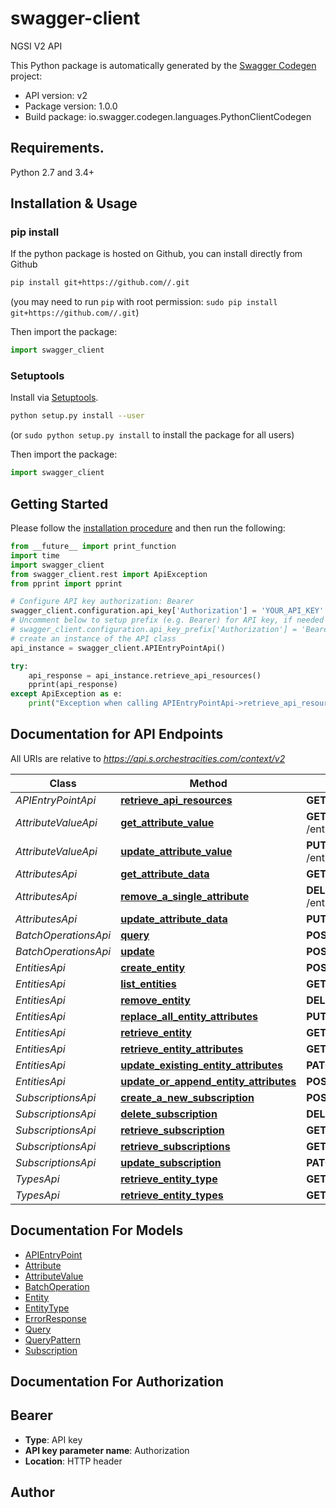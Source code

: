 # swagger-client
NGSI V2 API

This Python package is automatically generated by the [Swagger Codegen](https://github.com/swagger-api/swagger-codegen) project:

- API version: v2
- Package version: 1.0.0
- Build package: io.swagger.codegen.languages.PythonClientCodegen

## Requirements.

Python 2.7 and 3.4+

## Installation & Usage
### pip install

If the python package is hosted on Github, you can install directly from Github

```sh
pip install git+https://github.com//.git
```
(you may need to run `pip` with root permission: `sudo pip install git+https://github.com//.git`)

Then import the package:
```python
import swagger_client 
```

### Setuptools

Install via [Setuptools](http://pypi.python.org/pypi/setuptools).

```sh
python setup.py install --user
```
(or `sudo python setup.py install` to install the package for all users)

Then import the package:
```python
import swagger_client
```

## Getting Started

Please follow the [installation procedure](#installation--usage) and then run the following:

```python
from __future__ import print_function
import time
import swagger_client
from swagger_client.rest import ApiException
from pprint import pprint

# Configure API key authorization: Bearer
swagger_client.configuration.api_key['Authorization'] = 'YOUR_API_KEY'
# Uncomment below to setup prefix (e.g. Bearer) for API key, if needed
# swagger_client.configuration.api_key_prefix['Authorization'] = 'Bearer'
# create an instance of the API class
api_instance = swagger_client.APIEntryPointApi()

try:
    api_response = api_instance.retrieve_api_resources()
    pprint(api_response)
except ApiException as e:
    print("Exception when calling APIEntryPointApi->retrieve_api_resources: %s\n" % e)

```

## Documentation for API Endpoints

All URIs are relative to *https://api.s.orchestracities.com/context/v2*

Class | Method | HTTP request | Description
------------ | ------------- | ------------- | -------------
*APIEntryPointApi* | [**retrieve_api_resources**](docs/APIEntryPointApi.md#retrieve_api_resources) | **GET** / | 
*AttributeValueApi* | [**get_attribute_value**](docs/AttributeValueApi.md#get_attribute_value) | **GET** /entities/{entityId}/attrs/{attrName}/value | 
*AttributeValueApi* | [**update_attribute_value**](docs/AttributeValueApi.md#update_attribute_value) | **PUT** /entities/{entityId}/attrs/{attrName}/value | 
*AttributesApi* | [**get_attribute_data**](docs/AttributesApi.md#get_attribute_data) | **GET** /entities/{entityId}/attrs/{attrName} | 
*AttributesApi* | [**remove_a_single_attribute**](docs/AttributesApi.md#remove_a_single_attribute) | **DELETE** /entities/{entityId}/attrs/{attrName} | 
*AttributesApi* | [**update_attribute_data**](docs/AttributesApi.md#update_attribute_data) | **PUT** /entities/{entityId}/attrs/{attrName} | 
*BatchOperationsApi* | [**query**](docs/BatchOperationsApi.md#query) | **POST** /op/query | 
*BatchOperationsApi* | [**update**](docs/BatchOperationsApi.md#update) | **POST** /op/update | 
*EntitiesApi* | [**create_entity**](docs/EntitiesApi.md#create_entity) | **POST** /entities | 
*EntitiesApi* | [**list_entities**](docs/EntitiesApi.md#list_entities) | **GET** /entities | 
*EntitiesApi* | [**remove_entity**](docs/EntitiesApi.md#remove_entity) | **DELETE** /entities/{entityId} | 
*EntitiesApi* | [**replace_all_entity_attributes**](docs/EntitiesApi.md#replace_all_entity_attributes) | **PUT** /entities/{entityId}/attrs | 
*EntitiesApi* | [**retrieve_entity**](docs/EntitiesApi.md#retrieve_entity) | **GET** /entities/{entityId} | 
*EntitiesApi* | [**retrieve_entity_attributes**](docs/EntitiesApi.md#retrieve_entity_attributes) | **GET** /entities/{entityId}/attrs | 
*EntitiesApi* | [**update_existing_entity_attributes**](docs/EntitiesApi.md#update_existing_entity_attributes) | **PATCH** /entities/{entityId}/attrs | 
*EntitiesApi* | [**update_or_append_entity_attributes**](docs/EntitiesApi.md#update_or_append_entity_attributes) | **POST** /entities/{entityId}/attrs | 
*SubscriptionsApi* | [**create_a_new_subscription**](docs/SubscriptionsApi.md#create_a_new_subscription) | **POST** /subscriptions | 
*SubscriptionsApi* | [**delete_subscription**](docs/SubscriptionsApi.md#delete_subscription) | **DELETE** /subscriptions/{subscriptionId} | 
*SubscriptionsApi* | [**retrieve_subscription**](docs/SubscriptionsApi.md#retrieve_subscription) | **GET** /subscriptions/{subscriptionId} | 
*SubscriptionsApi* | [**retrieve_subscriptions**](docs/SubscriptionsApi.md#retrieve_subscriptions) | **GET** /subscriptions | 
*SubscriptionsApi* | [**update_subscription**](docs/SubscriptionsApi.md#update_subscription) | **PATCH** /subscriptions/{subscriptionId} | 
*TypesApi* | [**retrieve_entity_type**](docs/TypesApi.md#retrieve_entity_type) | **GET** /types/{entityType} | 
*TypesApi* | [**retrieve_entity_types**](docs/TypesApi.md#retrieve_entity_types) | **GET** /types/ | 


## Documentation For Models

 - [APIEntryPoint](docs/APIEntryPoint.md)
 - [Attribute](docs/Attribute.md)
 - [AttributeValue](docs/AttributeValue.md)
 - [BatchOperation](docs/BatchOperation.md)
 - [Entity](docs/Entity.md)
 - [EntityType](docs/EntityType.md)
 - [ErrorResponse](docs/ErrorResponse.md)
 - [Query](docs/Query.md)
 - [QueryPattern](docs/QueryPattern.md)
 - [Subscription](docs/Subscription.md)


## Documentation For Authorization


## Bearer

- **Type**: API key
- **API key parameter name**: Authorization
- **Location**: HTTP header


## Author



